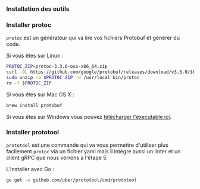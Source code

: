### Installation des outils

### Installer protoc
`protoc` est un générateur qui va lire vos fichiers Protobuf et générer du code.

Si vous êtes sur Linux :
```bash
PROTOC_ZIP=protoc-3.3.0-osx-x86_64.zip
curl -OL https://github.com/google/protobuf/releases/download/v3.3.0/$PROTOC_ZIP
sudo unzip -o $PROTOC_ZIP -d /usr/local bin/protoc
rm -f $PROTOC_ZIP
```
Si vous êtes sur Mac OS X :
```bash
brew install protobuf
```
Si vous êtes sur Windows vous pouvez [télécharger l'executable ici](https://github.com/google/protobuf/releases/download/v3.5.1/protoc-3.5.1-win32.zip).

### Installer prototool
`prototool` est une commande qui va vous permettre d'utiliser plus facilement `protoc` via un fichier yaml mais il intègre aussi un linter et un client gRPC que nous verrons à l'étape 5.

L'installer avec Go :
```bash
go get -u github.com/uber/prototool/cmd/prototool
```
